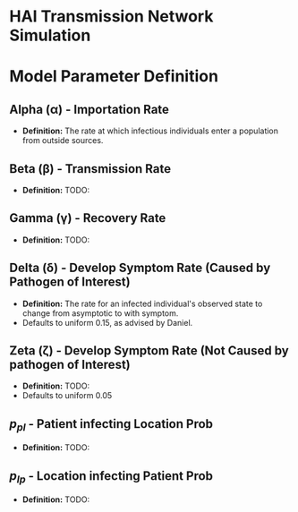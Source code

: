 # HAI Transmission Network Simulation

# Model Parameter Definition

## Alpha (α) - Importation Rate

- **Definition:** The rate at which infectious individuals enter a population from outside sources.

## Beta (β) - Transmission Rate

- **Definition:** TODO:

## Gamma (γ) - Recovery Rate

- **Definition:** TODO:

## Delta (δ) - Develop Symptom Rate (Caused by Pathogen of Interest)

- **Definition:** The rate for an infected individual's observed state to change from asymptotic to with symptom.
- Defaults to uniform 0.15, as advised by Daniel.

## Zeta (ζ) - Develop Symptom Rate (Not Caused by pathogen of Interest)

- **Definition:** TODO:
- Defaults to uniform 0.05
  
## $p_{pl}$ - Patient infecting Location Prob

- **Definition:** TODO:

## $p_{lp}$ - Location infecting Patient Prob

- **Definition:** TODO:
